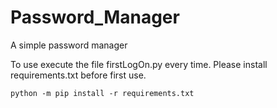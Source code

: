 # Password_Manager
A simple password manager

To use execute the file firstLogOn.py every time.
Please install requirements.txt before first use.

`python -m pip install -r requirements.txt` 
